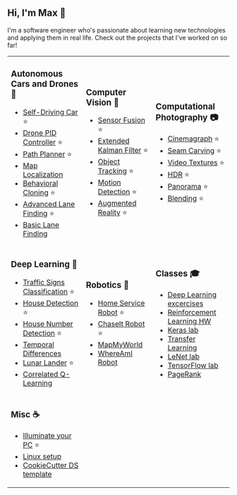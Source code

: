 ## Hi, I'm Max 👋

I'm a software engineer who's passionate about learning new technologies and applying them in real life. Check out the projects that I've worked on so far!  

<table>
<tr>
<td>
 
### Autonomous Cars and Drones :car: 
 - [Self-Driving Car](https://github.com/max-kazak/CarND-Capstone) :star: 
 - [Drone PID Controller](https://github.com/max-kazak/FCND-Controls-CPP) :star: 
 - [Path Planner](https://github.com/max-kazak/PathPlanner) :star: 
 - [Map Localization](https://github.com/max-kazak/Localization-ParticleFilter) 
 - [Behavioral Cloning](https://github.com/max-kazak/AutonomousCar_Mk1) :star: 
 - [Advanced Lane Finding](https://github.com/max-kazak/AdvancedLaneFinding) :star: 
 - [Basic Lane Finding](https://github.com/max-kazak/FindLaneLinesP1) 

</td><td>

### Computer Vision :eyes: 
 - [Sensor Fusion](https://github.com/max-kazak/SensorFusion) :star: 
 - [Extended Kalman Filter](https://github.com/max-kazak/EKF) :star: 
 - [Object Tracking](https://github.com/max-kazak/CV_Tracking) :star: 
 - [Motion Detection](https://github.com/max-kazak/CV_Motion_Detection) :star: 
 - [Augmented Reality](https://github.com/max-kazak/CV_AR) :star: 

</td><td>

### Computational Photography :camera: 
 - [Cinemagraph](https://github.com/max-kazak/CP_Cinemagrpah) :star: 
 - [Seam Carving](https://github.com/max-kazak/CP_Seam_Carving) :star: 
 - [Video Textures](https://github.com/max-kazak/CP_video_textures) :star: 
 - [HDR](https://github.com/max-kazak/CP_HDR) :star: 
 - [Panorama](https://github.com/max-kazak/CP_Panorama) :star: 
 - [Blending](https://github.com/max-kazak/CP_Pyramid_Blending) :star: 

</td>
</tr><tr>
<td>
 
### Deep Learning :brain: 
 - [Traffic Signs Classification](https://github.com/max-kazak/CarND_TrafficSigns_Classification) :star: 
 - [House Detection](https://github.com/max-kazak/house_detection) :star: 
 - [House Number Detection](https://github.com/max-kazak/CV_House_Numbers_Detection) :star: 
 - [Temporal Differences](https://github.com/max-kazak/RL_Sutton)
 - [Lunar Lander](https://github.com/max-kazak/LunarLander) :star: 
 - [Correlated Q-Learning](https://github.com/max-kazak/Correlated-QLearning)

</td><td>

### Robotics :robot: 
 - [Home Service Robot](https://github.com/max-kazak/HomeServiceRobot) :star: 
 - [ChaseIt Robot](https://github.com/max-kazak/RoboticsND-ChaseIt) :star: 
 - [MapMyWorld](https://github.com/max-kazak/RoboticsND-MapMyWorld)
 - [WhereAmI Robot](https://github.com/max-kazak/RoboticsND-WhereAmI) 

</td><td>

### Classes :mortar_board: 
 - [Deep Learning excercises](https://github.com/max-kazak/deep-learning)
 - [Reinforcement Learning HW](https://github.com/max-kazak/RL_HW)
 - [Keras lab](https://github.com/max-kazak/CarND-Keras-Lab)
 - [Transfer Learning](https://github.com/max-kazak/CarND-Transfer-Learning-Lab)
 - [LeNet lab](https://github.com/max-kazak/CarND-LeNet-Lab)
 - [TensorFlow lab](https://github.com/max-kazak/CarND-TensorFlow-Lab)
 - [PageRank](https://github.com/max-kazak/PageRank)

</td>
</tr><tr>
<td>
 
 ### Misc :coffee: 
 - [Illuminate your PC](https://github.com/max-kazak/PC_LED_Controller) :star: 
 - [Linux setup](https://github.com/max-kazak/Linux_setup)
 - [CookieCutter DS template](https://github.com/max-kazak/template-ds)
 
</td>
</tr>
</table>



<!--
**max-kazak/max-kazak** is a ✨ _special_ ✨ repository because its `README.md` (this file) appears on your GitHub profile.

Here are some ideas to get you started:

- 🔭 I’m currently working on ...
- 🌱 I’m currently learning ...
- 👯 I’m looking to collaborate on ...
- 🤔 I’m looking for help with ...
- 💬 Ask me about ...
- 📫 How to reach me: ...
- ⚡ Fun fact: ...
-->

